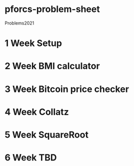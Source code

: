 # pforcs-problem-sheet
Problems2021
# 1 Week Setup
# 2 Week BMI calculator
# 3 Week Bitcoin price checker
# 4 Week Collatz
# 5 Week SquareRoot
# 6 Week  TBD